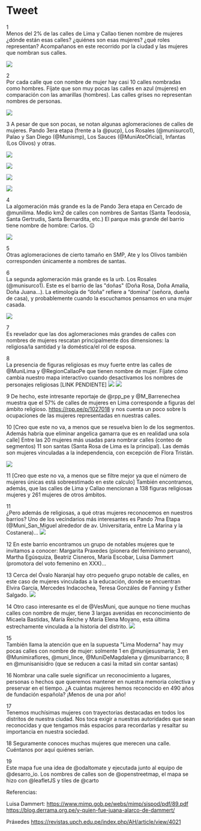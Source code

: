 # Tweet

1  
Menos del 2% de las calles de Lima y Callao tienen nombre de mujeres ¿dónde están esas calles? ¿quiénes son esas mujeres? ¿qué roles representan? Acompañanos en este recorrido por la ciudad y las mujeres que nombran sus calles.  

![](../images/santa_rosa.png)   
  
2  
Por cada calle que con nombre de mujer hay casi 10 calles nombradas como hombres. Fíjate que son muy pocas las calles en azul (mujeres) en comparación con las amarillas (hombres). Las calles grises no representan nombres de personas.  

![](../images/lima.png)   

3 
A pesar de que son pocas, se notan algunas aglomeraciones de calles de mujeres. Pando 3era etapa (frente a la @pucp), Los Rosales (@munisurco1), Palao y San Diego (@Munismp), Los Sauces (@MuniAteOficial), Infantas (Los Olivos) y otras.  

![](../images/ag_pando.png)  

![](../images/ag_losrosales.png)  

![](../images/ag_sandiego.png)  

![](../images/ag_losrosales.png)   

4  
La algomeración más grande es la de Pando 3era etapa en Cercado de @munilima. Medio km2 de calles con nombres de Santas (Santa Teodosia, Santa Gertrudis, Santa Bernardita, etc.) El parque más grande del barrio tiene nombre de hombre: Carlos. 😑  

![](../images/pando3.png)  

5  
Otras aglomeraciones de cierto tamaño en SMP, Ate y los Olivos también corresponden únicamente a nombres de santas.

6  
La segunda aglomeración más grande es la urb. Los Rosales (@munisurco1). Este es el barrio de las "doñas" (Doña Rosa, Doña Amalia, Doña Juana...). La etimología de “doña” refiere a “domina” (señora, dueña de casa), y probablemente cuando la escuchamos pensamos en una mujer casada.  

![](../images/los_rosales.png)

7  
Es revelador que las dos aglomeraciones más grandes de calles con nombres de mujeres rescatan principalmente dos dimensiones: la religiosa/la santidad y la doméstica/el rol de esposa.

8  
La presencia de figuras religiosas  es muy fuerte entre las calles de @MuniLima y @RegionCallaoPe que tienen nombre de mujer. Fíjate cómo cambia nuestro mapa interactivo cuando desactivamos los nombres de personajes religiosas [LINK PENDIENTE]
![](../images/female_rel.png)
![](../images/female_notrel.png)

9 
De hecho, este intresante reportaje de @rpp_pe y @M_Barrenechea muestra que el 57% de calles de mujeres en Lima corresponde a figuras del ámbito religioso. https://rpp.pe/p/1027018 y nos cuenta un poco sobre ls ocupaciones de las mujeres representadas en nuestras calles.

10 [Creo que este no va, a menos que se resuelva bien lo de los segmentos. Además habría que eliminar angelica gamarra que es en realidad una sola calle]
Entre las 20 mujeres más usadas para nombrar calles (conteo de segmentos) 11 son santas (Santa Rosa de Lima es la principal). Las demás son mujeres vinculadas a la independencia, con excepción de Flora Tristán.  

![](../images/top_female.png)  

11 [Creo que este no va, a menos que se filtre mejor ya que el número de mujeres únicas está sobreestimado en este calculo]
También encontramos, además, que las calles de Lima y Callao mencionan a 138 figuras religiosas mujeres y 261 mujeres de otros ámbitos.

11  
¿Pero además de religiosas, a qué otras mujeres reconocemos en nuestros barrios? Uno de los vecindarios más interesantes es Pando 7ma Etapa (@Muni_San_Miguel alrededor de av. Universitaria, entre La Marina y la Costanera)...
![](../images/pando7.png)

12
En este barrio encontramos un grupo de notables mujeres que te invitamos a conocer: Margarita Praxedes (pionera del feminismo peruano), Martha Egúsquiza, Beatriz Cisneros, María Escobar, Luisa Dammert (promotora del voto femenino en XXX)...

13
Cerca del Óvalo Naranjal hay otro pequeño grupo notable de calles, en este caso de mujeres vinculadas a la educación, donde se encuentran Elvira García, Mercedes Indacochea, Teresa Gonzáles de Fanning y Esther Salgado.
![](../images/naranjal.png)

14
Otro caso interesante es el de @VesMuni, que aunque no tiene muchas calles con nombre de mujer, tiene 3 largas avenidas en reconocimiento de Micaela Bastidas, María Reiche y María Elena Moyano, esta última estrechamente vinculada a la historia del distrito.
![](../images/ves.png)

15  
También llama la atención que en la supuesta "Lima Moderna" hay muy pocas calles con nombre de mujer: solmente 1 en @munijesusmaria; 3 en @Munimiraflores, @muni_lince, @MuniDeMagdalena y @munibarranco; 8 en @munisanisidro (que se reducen a casi la mitad sin contar santas)

16
Nombrar una calle suele significar un reconocimiento a lugares, personas o hechos que queremos mantener en nuestra memoria colectiva y preservar en el tiempo. ¿A cuántas mujeres hemos reconocido en 490 años de fundación española? ¡Menos de una por año!

17  
Tenemos muchísimas mujeres con trayectorias destacadas en todos los distritos de nuestra ciudad. Nos toca exigir a nuestras autoridades que sean reconocidas y que tengamos más espacios para recordarlas y resaltar su importancia en nuestra sociedad.

18
Seguramente conoces muchas mujeres que merecen una calle. Cuéntanos por aquí quiénes serían.

19  
Este mapa fue una idea de @odaltomate y ejecutada junto al equipo de @desarro_io. Los nombres de calles son de @openstreetmap, el mapa se hizo con @leafletJS y tiles de @carto




Referencias:

Luisa Dammert:
https://www.mimp.gob.pe/webs/mimp/sispod/pdf/89.pdf 
https://blog.derrama.org.pe/y-quien-fue-juana-alarco-de-dammert/

Práxedes
https://revistas.upch.edu.pe/index.php/AH/article/view/4021

